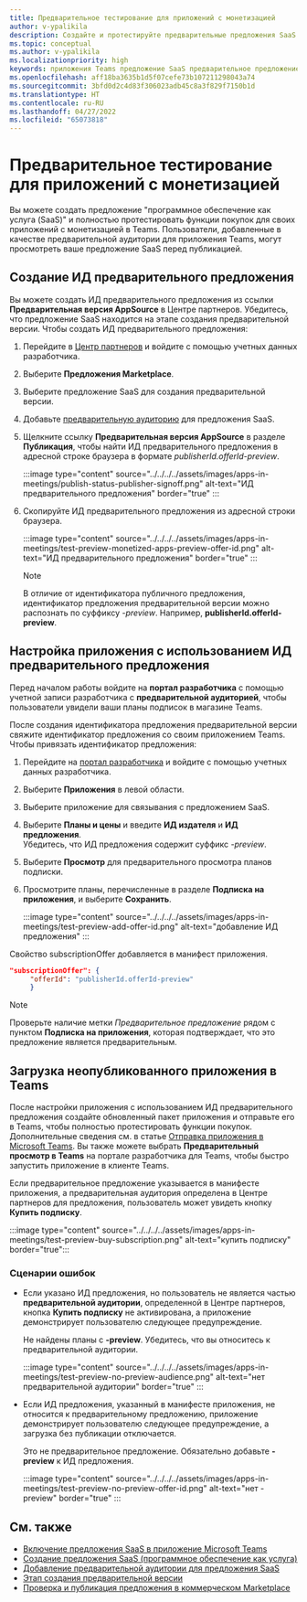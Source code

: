 ```yaml
---
title: Предварительное тестирование для приложений с монетизацией
author: v-ypalikila
description: Создайте и протестируйте предварительные предложения SaaS для приложения Teams, прежде чем опубликовать свое предложение.
ms.topic: conceptual
ms.author: v-ypalikila
ms.localizationpriority: high
keywords: приложения Teams предложение SaaS предварительное предложение предварительное тестирование монетизация SaaS
ms.openlocfilehash: aff18ba3635b1d5f07cefe73b107211298043a74
ms.sourcegitcommit: 3bfd0d2c4d83f306023adb45c8a3f829f7150b1d
ms.translationtype: HT
ms.contentlocale: ru-RU
ms.lasthandoff: 04/27/2022
ms.locfileid: "65073818"
---
```

# <a name="test-preview-for-monetized-apps"></a>Предварительное тестирование для приложений с монетизацией

Вы можете создать предложение "программное обеспечение как услуга (SaaS)" и полностью протестировать функции покупок для своих приложений с монетизацией в Teams. Пользователи, добавленные в качестве предварительной аудитории для приложения Teams, могут просмотреть ваше предложение SaaS перед публикацией.

## <a name="create-a-preview-offer-id"></a>Создание ИД предварительного предложения

Вы можете создать ИД предварительного предложения из ссылки **Предварительная версия AppSource** в Центре партнеров. Убедитесь, что предложение SaaS находится на этапе создания предварительной версии. Чтобы создать ИД предварительного предложения:

1. Перейдите в [Центр партнеров](https://go.microsoft.com/fwlink/?linkid=2166002) и войдите с помощью учетных данных разработчика.
1. Выберите **Предложения Marketplace**.
1. Выберите предложение SaaS для создания предварительной версии.
1. Добавьте [предварительную аудиторию](/azure/marketplace/create-new-saas-offer-preview) для предложения SaaS.
1. Щелкните ссылку **Предварительная версия AppSource** в разделе **Публикация**, чтобы найти ИД предварительного предложения в адресной строке браузера в формате *publisherId.offerId-preview*.

    :::image type="content" source="../../../../assets/images/apps-in-meetings/publish-status-publisher-signoff.png" alt-text="ИД предварительного предложения" border="true" :::

1. Скопируйте ИД предварительного предложения из адресной строки браузера.

      :::image type="content" source="../../../../assets/images/apps-in-meetings/test-preview-monetized-apps-preview-offer-id.png" alt-text="ИД предварительного предложения" border="true" :::

    > [!NOTE]
    > В отличие от идентификатора публичного предложения, идентификатор предложения предварительной версии можно распознать по суффиксу *-preview*. Например, **publisherId.offerId-preview**.

## <a name="configure-your-app-with-the-preview-offer-id"></a>Настройка приложения с использованием ИД предварительного предложения

Перед началом работы войдите на **портал разработчика** с помощью учетной записи разработчика с **предварительной аудиторией**, чтобы пользователи увидели ваши планы подписок в магазине Teams.

После создания идентификатора предложения предварительной версии свяжите идентификатор предложения со своим приложением Teams. Чтобы привязать идентификатор предложения:

1. Перейдите на [портал разработчика](https://dev.teams.microsoft.com/) и войдите с помощью учетных данных разработчика.
1. Выберите **Приложения** в левой области.
1. Выберите приложение для связывания с предложением SaaS.
1. Выберите **Планы и цены** и введите **ИД издателя** и **ИД предложения**.  
  Убедитесь, что ИД предложения содержит суффикс *-preview*.
1. Выберите **Просмотр** для предварительного просмотра планов подписки.
1. Просмотрите планы, перечисленные в разделе **Подписка на приложения**, и выберите **Сохранить**.

    :::image type="content" source="../../../../assets/images/apps-in-meetings/test-preview-add-offer-id.png" alt-text="добавление ИД предложения" :::

Свойство subscriptionOffer добавляется в манифест приложения.

```json
"subscriptionOffer": {
     "offerId": "publisherId.offerId-preview"  
     }
```

>[!NOTE]
> Проверьте наличие метки *Предварительное предложение* рядом с пунктом **Подписка на приложения**, которая подтверждает, что это предложение является предварительным.

## <a name="sideload-the-app-to-teams"></a>Загрузка неопубликованного приложения в Teams

После настройки приложения с использованием ИД предварительного предложения создайте обновленный пакет приложения и отправьте его в Teams, чтобы полностью протестировать функции покупок. Дополнительные сведения см. в статье [Отправка приложения в Microsoft Teams](../../apps-upload.md). Вы также можете выбрать **Предварительный просмотр в Teams** на портале разработчика для Teams, чтобы быстро запустить приложение в клиенте Teams.

Если предварительное предложение указывается в манифесте приложения, а предварительная аудитория определена в Центре партнеров для предложения, пользователь может увидеть кнопку **Купить подписку**.

:::image type="content" source="../../../../assets/images/apps-in-meetings/test-preview-buy-subscription.png" alt-text="купить подписку" border="true":::

### <a name="error-scenarios"></a>Сценарии ошибок

* Если указано ИД предложения, но пользователь не является частью **предварительной аудитории**, определенной в Центре партнеров, кнопка **Купить подписку** не активирована, а приложение демонстрирует пользователю следующее предупреждение.

  Не найдены планы с **-preview**. Убедитесь, что вы относитесь к предварительной аудитории.

  :::image type="content" source="../../../../assets/images/apps-in-meetings/test-preview-no-preview-audience.png" alt-text="нет предварительной аудитории" border="true" :::

* Если ИД предложения, указанный в манифесте приложения, не относится к предварительному предложению, приложение демонстрирует пользователю следующее предупреждение, а загрузка без публикации отключается.
  
  Это не предварительное предложение. Обязательно добавьте **-preview** к ИД предложения.

  :::image type="content" source="../../../../assets/images/apps-in-meetings/test-preview-no-preview-offer-id.png" alt-text="нет -preview" border="true" :::

## <a name="see-also"></a>См. также

* [Включение предложения SaaS в приложение Microsoft Teams](include-saas-offer.md)
* [Создание предложения SaaS (программное обеспечение как услуга)](include-saas-offer.md#create-your-saas-offer)
* [Добавление предварительной аудитории для предложения SaaS](/azure/marketplace/create-new-saas-offer-preview)
* [Этап создания предварительной версии](/azure/marketplace/review-publish-offer)
* [Проверка и публикация предложения в коммерческом Marketplace](/azure/marketplace/review-publish-offer#validation-and-publishing-steps)
